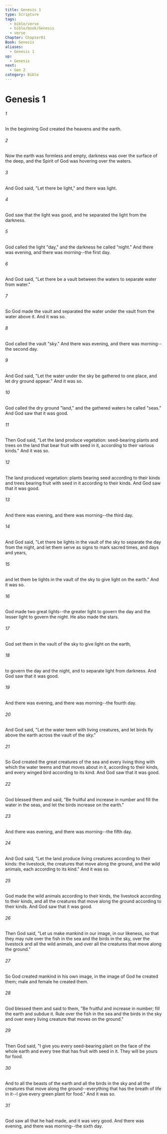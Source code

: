 ```yaml
---
title: Genesis 1
type: Scripture
tags:
  - bible/verse
  - bible/book/Genesis
  - verse
Chapter: Chapter01
Book: Genesis
aliases:
  - Genesis 1
up:
  - Genesis
next:
  - Gen 2
category: Bible
---
```

# Genesis 1


###### 1 
In the beginning God created the heavens and the earth. 

###### 2 
Now the earth was formless and empty, darkness was over the surface of the deep, and the Spirit of God was hovering over the waters. 

###### 3 
And God said, "Let there be light," and there was light. 

###### 4 
God saw that the light was good, and he separated the light from the darkness. 

###### 5 
God called the light "day," and the darkness he called "night." And there was evening, and there was morning--the first day. 

###### 6 
And God said, "Let there be a vault between the waters to separate water from water." 

###### 7 
So God made the vault and separated the water under the vault from the water above it. And it was so. 

###### 8 
God called the vault "sky." And there was evening, and there was morning--the second day. 

###### 9 
And God said, "Let the water under the sky be gathered to one place, and let dry ground appear." And it was so. 

###### 10 
God called the dry ground "land," and the gathered waters he called "seas." And God saw that it was good. 

###### 11 
Then God said, "Let the land produce vegetation: seed-bearing plants and trees on the land that bear fruit with seed in it, according to their various kinds." And it was so. 

###### 12 
The land produced vegetation: plants bearing seed according to their kinds and trees bearing fruit with seed in it according to their kinds. And God saw that it was good. 

###### 13 
And there was evening, and there was morning--the third day. 

###### 14 
And God said, "Let there be lights in the vault of the sky to separate the day from the night, and let them serve as signs to mark sacred times, and days and years, 

###### 15 
and let them be lights in the vault of the sky to give light on the earth." And it was so. 

###### 16 
God made two great lights--the greater light to govern the day and the lesser light to govern the night. He also made the stars. 

###### 17 
God set them in the vault of the sky to give light on the earth, 

###### 18 
to govern the day and the night, and to separate light from darkness. And God saw that it was good. 

###### 19 
And there was evening, and there was morning--the fourth day. 

###### 20 
And God said, "Let the water teem with living creatures, and let birds fly above the earth across the vault of the sky." 

###### 21 
So God created the great creatures of the sea and every living thing with which the water teems and that moves about in it, according to their kinds, and every winged bird according to its kind. And God saw that it was good. 

###### 22 
God blessed them and said, "Be fruitful and increase in number and fill the water in the seas, and let the birds increase on the earth." 

###### 23 
And there was evening, and there was morning--the fifth day. 

###### 24 
And God said, "Let the land produce living creatures according to their kinds: the livestock, the creatures that move along the ground, and the wild animals, each according to its kind." And it was so. 

###### 25 
God made the wild animals according to their kinds, the livestock according to their kinds, and all the creatures that move along the ground according to their kinds. And God saw that it was good. 

###### 26 
Then God said, "Let us make mankind in our image, in our likeness, so that they may rule over the fish in the sea and the birds in the sky, over the livestock and all the wild animals, and over all the creatures that move along the ground." 

###### 27 
So God created mankind in his own image, in the image of God he created them; male and female he created them. 

###### 28 
God blessed them and said to them, "Be fruitful and increase in number; fill the earth and subdue it. Rule over the fish in the sea and the birds in the sky and over every living creature that moves on the ground." 

###### 29 
Then God said, "I give you every seed-bearing plant on the face of the whole earth and every tree that has fruit with seed in it. They will be yours for food. 

###### 30 
And to all the beasts of the earth and all the birds in the sky and all the creatures that move along the ground--everything that has the breath of life in it--I give every green plant for food." And it was so. 

###### 31 
God saw all that he had made, and it was very good. And there was evening, and there was morning--the sixth day. 
